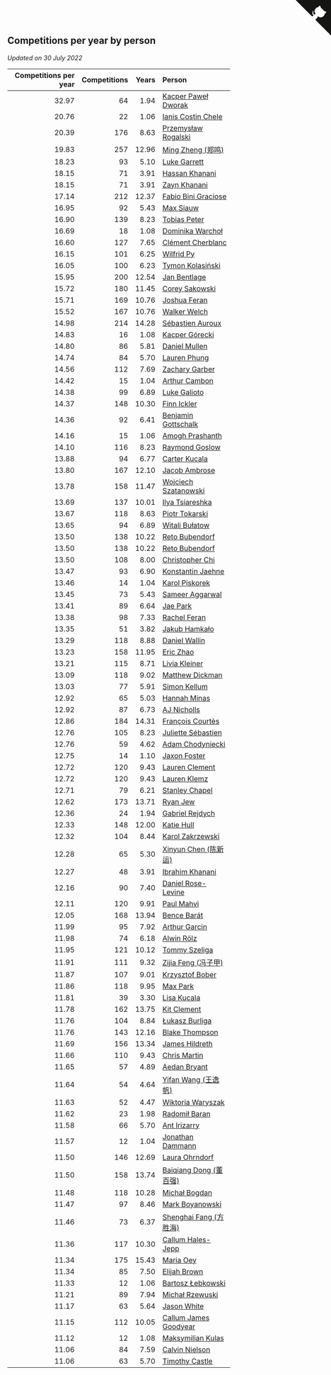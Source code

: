 ## Competitions per year by person

*Updated on 30 July 2022*

| Competitions per year | Competitions | Years | Person |
| ---: | ---: | ---: | :--- |
| 32.97 | 64 | 1.94 | [Kacper Paweł Dworak](https://www.worldcubeassociation.org/persons/2020DWOR01) |
| 20.76 | 22 | 1.06 | [Ianis Costin Chele](https://www.worldcubeassociation.org/persons/2021CHEL01) |
| 20.39 | 176 | 8.63 | [Przemysław Rogalski](https://www.worldcubeassociation.org/persons/2013ROGA02) |
| 19.83 | 257 | 12.96 | [Ming Zheng (郑鸣)](https://www.worldcubeassociation.org/persons/2009ZHEN11) |
| 18.23 | 93 | 5.10 | [Luke Garrett](https://www.worldcubeassociation.org/persons/2017GARR05) |
| 18.15 | 71 | 3.91 | [Hassan Khanani](https://www.worldcubeassociation.org/persons/2018KHAN26) |
| 18.15 | 71 | 3.91 | [Zayn Khanani](https://www.worldcubeassociation.org/persons/2018KHAN28) |
| 17.14 | 212 | 12.37 | [Fabio Bini Graciose](https://www.worldcubeassociation.org/persons/2010GRAC02) |
| 16.95 | 92 | 5.43 | [Max Siauw](https://www.worldcubeassociation.org/persons/2017SIAU02) |
| 16.90 | 139 | 8.23 | [Tobias Peter](https://www.worldcubeassociation.org/persons/2014PETE03) |
| 16.69 | 18 | 1.08 | [Dominika Warchoł](https://www.worldcubeassociation.org/persons/2021WARC01) |
| 16.60 | 127 | 7.65 | [Clément Cherblanc](https://www.worldcubeassociation.org/persons/2014CHER05) |
| 16.15 | 101 | 6.25 | [Wilfrid Py](https://www.worldcubeassociation.org/persons/2016PYWI01) |
| 16.05 | 100 | 6.23 | [Tymon Kolasiński](https://www.worldcubeassociation.org/persons/2016KOLA02) |
| 15.95 | 200 | 12.54 | [Jan Bentlage](https://www.worldcubeassociation.org/persons/2010BENT01) |
| 15.72 | 180 | 11.45 | [Corey Sakowski](https://www.worldcubeassociation.org/persons/2011SAKO01) |
| 15.71 | 169 | 10.76 | [Joshua Feran](https://www.worldcubeassociation.org/persons/2011FERA01) |
| 15.52 | 167 | 10.76 | [Walker Welch](https://www.worldcubeassociation.org/persons/2011WELC01) |
| 14.98 | 214 | 14.28 | [Sébastien Auroux](https://www.worldcubeassociation.org/persons/2008AURO01) |
| 14.83 | 16 | 1.08 | [Kacper Górecki](https://www.worldcubeassociation.org/persons/2021GORE01) |
| 14.80 | 86 | 5.81 | [Daniel Mullen](https://www.worldcubeassociation.org/persons/2016MULL04) |
| 14.74 | 84 | 5.70 | [Lauren Phung](https://www.worldcubeassociation.org/persons/2016PHUN02) |
| 14.56 | 112 | 7.69 | [Zachary Garber](https://www.worldcubeassociation.org/persons/2014GARB01) |
| 14.42 | 15 | 1.04 | [Arthur Cambon](https://www.worldcubeassociation.org/persons/2021CAMB01) |
| 14.38 | 99 | 6.89 | [Luke Galioto](https://www.worldcubeassociation.org/persons/2015GALI02) |
| 14.37 | 148 | 10.30 | [Finn Ickler](https://www.worldcubeassociation.org/persons/2012ICKL01) |
| 14.36 | 92 | 6.41 | [Benjamin Gottschalk](https://www.worldcubeassociation.org/persons/2016GOTT01) |
| 14.16 | 15 | 1.06 | [Amogh Prashanth](https://www.worldcubeassociation.org/persons/2021PRAS01) |
| 14.10 | 116 | 8.23 | [Raymond Goslow](https://www.worldcubeassociation.org/persons/2014GOSL01) |
| 13.88 | 94 | 6.77 | [Carter Kucala](https://www.worldcubeassociation.org/persons/2015KUCA01) |
| 13.80 | 167 | 12.10 | [Jacob Ambrose](https://www.worldcubeassociation.org/persons/2010AMBR01) |
| 13.78 | 158 | 11.47 | [Wojciech Szatanowski](https://www.worldcubeassociation.org/persons/2011SZAT01) |
| 13.69 | 137 | 10.01 | [Ilya Tsiareshka](https://www.worldcubeassociation.org/persons/2012TERE01) |
| 13.67 | 118 | 8.63 | [Piotr Tokarski](https://www.worldcubeassociation.org/persons/2013TOKA01) |
| 13.65 | 94 | 6.89 | [Witali Bułatow](https://www.worldcubeassociation.org/persons/2015BUAT01) |
| 13.50 | 138 | 10.22 | [Reto Bubendorf](https://www.worldcubeassociation.org/persons/2012BUBE01) |
| 13.50 | 138 | 10.22 | [Reto Bubendorf](https://www.worldcubeassociation.org/persons/2012BUBE01) |
| 13.50 | 108 | 8.00 | [Christopher Chi](https://www.worldcubeassociation.org/persons/2014CHIC01) |
| 13.47 | 93 | 6.90 | [Konstantin Jaehne](https://www.worldcubeassociation.org/persons/2015JAEH01) |
| 13.46 | 14 | 1.04 | [Karol Piskorek](https://www.worldcubeassociation.org/persons/2021PISK01) |
| 13.45 | 73 | 5.43 | [Sameer Aggarwal](https://www.worldcubeassociation.org/persons/2017AGGA01) |
| 13.41 | 89 | 6.64 | [Jae Park](https://www.worldcubeassociation.org/persons/2015PARK24) |
| 13.38 | 98 | 7.33 | [Rachel Feran](https://www.worldcubeassociation.org/persons/2015FERA01) |
| 13.35 | 51 | 3.82 | [Jakub Hamkało](https://www.worldcubeassociation.org/persons/2018HAMK01) |
| 13.29 | 118 | 8.88 | [Daniel Wallin](https://www.worldcubeassociation.org/persons/2013WALL03) |
| 13.23 | 158 | 11.95 | [Eric Zhao](https://www.worldcubeassociation.org/persons/2010ZHAO19) |
| 13.21 | 115 | 8.71 | [Livia Kleiner](https://www.worldcubeassociation.org/persons/2013KLEI03) |
| 13.09 | 118 | 9.02 | [Matthew Dickman](https://www.worldcubeassociation.org/persons/2013DICK01) |
| 13.03 | 77 | 5.91 | [Simon Kellum](https://www.worldcubeassociation.org/persons/2016KELL12) |
| 12.92 | 65 | 5.03 | [Hannah Minas](https://www.worldcubeassociation.org/persons/2017MINA04) |
| 12.92 | 87 | 6.73 | [AJ Nicholls](https://www.worldcubeassociation.org/persons/2015NICH04) |
| 12.86 | 184 | 14.31 | [François Courtès](https://www.worldcubeassociation.org/persons/2008COUR01) |
| 12.76 | 105 | 8.23 | [Juliette Sébastien](https://www.worldcubeassociation.org/persons/2014SEBA01) |
| 12.76 | 59 | 4.62 | [Adam Chodyniecki](https://www.worldcubeassociation.org/persons/2017CHOD02) |
| 12.75 | 14 | 1.10 | [Jaxon Foster](https://www.worldcubeassociation.org/persons/2021FOST01) |
| 12.72 | 120 | 9.43 | [Lauren Clement](https://www.worldcubeassociation.org/persons/2013KLEM01) |
| 12.72 | 120 | 9.43 | [Lauren Klemz](https://www.worldcubeassociation.org/persons/2013KLEM01) |
| 12.71 | 79 | 6.21 | [Stanley Chapel](https://www.worldcubeassociation.org/persons/2016CHAP04) |
| 12.62 | 173 | 13.71 | [Ryan Jew](https://www.worldcubeassociation.org/persons/2008JEWR01) |
| 12.36 | 24 | 1.94 | [Gabriel Rejdych](https://www.worldcubeassociation.org/persons/2020REJD01) |
| 12.33 | 148 | 12.00 | [Katie Hull](https://www.worldcubeassociation.org/persons/2010HULL01) |
| 12.32 | 104 | 8.44 | [Karol Zakrzewski](https://www.worldcubeassociation.org/persons/2014ZAKR01) |
| 12.28 | 65 | 5.30 | [Xinyun Chen (陈新运)](https://www.worldcubeassociation.org/persons/2017CHEN36) |
| 12.27 | 48 | 3.91 | [Ibrahim Khanani](https://www.worldcubeassociation.org/persons/2018KHAN27) |
| 12.16 | 90 | 7.40 | [Daniel Rose-Levine](https://www.worldcubeassociation.org/persons/2015ROSE01) |
| 12.11 | 120 | 9.91 | [Paul Mahvi](https://www.worldcubeassociation.org/persons/2012MAHV01) |
| 12.05 | 168 | 13.94 | [Bence Barát](https://www.worldcubeassociation.org/persons/2008BARA01) |
| 11.99 | 95 | 7.92 | [Arthur Garcin](https://www.worldcubeassociation.org/persons/2014GARC27) |
| 11.98 | 74 | 6.18 | [Alwin Rölz](https://www.worldcubeassociation.org/persons/2016ROLZ01) |
| 11.95 | 121 | 10.12 | [Tommy Szeliga](https://www.worldcubeassociation.org/persons/2012SZEL01) |
| 11.91 | 111 | 9.32 | [Zijia Feng (冯子甲)](https://www.worldcubeassociation.org/persons/2013FENG02) |
| 11.87 | 107 | 9.01 | [Krzysztof Bober](https://www.worldcubeassociation.org/persons/2013BOBE01) |
| 11.86 | 118 | 9.95 | [Max Park](https://www.worldcubeassociation.org/persons/2012PARK03) |
| 11.81 | 39 | 3.30 | [Lisa Kucala](https://www.worldcubeassociation.org/persons/2019KUCA01) |
| 11.78 | 162 | 13.75 | [Kit Clement](https://www.worldcubeassociation.org/persons/2008CLEM01) |
| 11.76 | 104 | 8.84 | [Łukasz Burliga](https://www.worldcubeassociation.org/persons/2013BURL01) |
| 11.76 | 143 | 12.16 | [Blake Thompson](https://www.worldcubeassociation.org/persons/2010THOM03) |
| 11.69 | 156 | 13.34 | [James Hildreth](https://www.worldcubeassociation.org/persons/2009HILD01) |
| 11.66 | 110 | 9.43 | [Chris Martin](https://www.worldcubeassociation.org/persons/2013MART03) |
| 11.65 | 57 | 4.89 | [Aedan Bryant](https://www.worldcubeassociation.org/persons/2017BRYA06) |
| 11.64 | 54 | 4.64 | [Yifan Wang (王逸帆)](https://www.worldcubeassociation.org/persons/2017WANY29) |
| 11.63 | 52 | 4.47 | [Wiktoria Waryszak](https://www.worldcubeassociation.org/persons/2018WARY01) |
| 11.62 | 23 | 1.98 | [Radomił Baran](https://www.worldcubeassociation.org/persons/2020BARA02) |
| 11.58 | 66 | 5.70 | [Ant Irizarry](https://www.worldcubeassociation.org/persons/2016IRIZ02) |
| 11.57 | 12 | 1.04 | [Jonathan Dammann](https://www.worldcubeassociation.org/persons/2021DAMM01) |
| 11.50 | 146 | 12.69 | [Laura Ohrndorf](https://www.worldcubeassociation.org/persons/2009OHRN01) |
| 11.50 | 158 | 13.74 | [Baiqiang Dong (董百强)](https://www.worldcubeassociation.org/persons/2008DONG06) |
| 11.48 | 118 | 10.28 | [Michał Bogdan](https://www.worldcubeassociation.org/persons/2012BOGD01) |
| 11.47 | 97 | 8.46 | [Mark Boyanowski](https://www.worldcubeassociation.org/persons/2014BOYA01) |
| 11.46 | 73 | 6.37 | [Shenghai Fang (方胜海)](https://www.worldcubeassociation.org/persons/2016FANG01) |
| 11.36 | 117 | 10.30 | [Callum Hales-Jepp](https://www.worldcubeassociation.org/persons/2012HALE01) |
| 11.34 | 175 | 15.43 | [Maria Oey](https://www.worldcubeassociation.org/persons/2007OEYM01) |
| 11.34 | 85 | 7.50 | [Elijah Brown](https://www.worldcubeassociation.org/persons/2015BROW03) |
| 11.33 | 12 | 1.06 | [Bartosz Łebkowski](https://www.worldcubeassociation.org/persons/2021LEBK01) |
| 11.21 | 89 | 7.94 | [Michał Rzewuski](https://www.worldcubeassociation.org/persons/2014RZEW01) |
| 11.17 | 63 | 5.64 | [Jason White](https://www.worldcubeassociation.org/persons/2016WHIT16) |
| 11.15 | 112 | 10.05 | [Callum James Goodyear](https://www.worldcubeassociation.org/persons/2012GOOD02) |
| 11.12 | 12 | 1.08 | [Maksymilian Kulas](https://www.worldcubeassociation.org/persons/2021KULA02) |
| 11.06 | 84 | 7.59 | [Calvin Nielson](https://www.worldcubeassociation.org/persons/2014NIEL03) |
| 11.06 | 63 | 5.70 | [Timothy Castle](https://www.worldcubeassociation.org/persons/2016CAST48) |


<a href="https://github.com/JustinTimeCuber/wca_statistics" class="github-corner" aria-label="View source on Github"><svg width="80" height="80" viewBox="0 0 250 250" style="fill:#151513; color:#fff; position: absolute; top: 0; border: 0; right: 0;" aria-hidden="true"><path d="M0,0 L115,115 L130,115 L142,142 L250,250 L250,0 Z"></path><path d="M128.3,109.0 C113.8,99.7 119.0,89.6 119.0,89.6 C122.0,82.7 120.5,78.6 120.5,78.6 C119.2,72.0 123.4,76.3 123.4,76.3 C127.3,80.9 125.5,87.3 125.5,87.3 C122.9,97.6 130.6,101.9 134.4,103.2" fill="currentColor" style="transform-origin: 130px 106px;" class="octo-arm"></path><path d="M115.0,115.0 C114.9,115.1 118.7,116.5 119.8,115.4 L133.7,101.6 C136.9,99.2 139.9,98.4 142.2,98.6 C133.8,88.0 127.5,74.4 143.8,58.0 C148.5,53.4 154.0,51.2 159.7,51.0 C160.3,49.4 163.2,43.6 171.4,40.1 C171.4,40.1 176.1,42.5 178.8,56.2 C183.1,58.6 187.2,61.8 190.9,65.4 C194.5,69.0 197.7,73.2 200.1,77.6 C213.8,80.2 216.3,84.9 216.3,84.9 C212.7,93.1 206.9,96.0 205.4,96.6 C205.1,102.4 203.0,107.8 198.3,112.5 C181.9,128.9 168.3,122.5 157.7,114.1 C157.9,116.9 156.7,120.9 152.7,124.9 L141.0,136.5 C139.8,137.7 141.6,141.9 141.8,141.8 Z" fill="currentColor" class="octo-body"></path></svg></a><style>.github-corner:hover .octo-arm{animation:octocat-wave 560ms ease-in-out}@keyframes octocat-wave{0%,100%{transform:rotate(0)}20%,60%{transform:rotate(-25deg)}40%,80%{transform:rotate(10deg)}}@media (max-width:500px){.github-corner:hover .octo-arm{animation:none}.github-corner .octo-arm{animation:octocat-wave 560ms ease-in-out}}</style>
